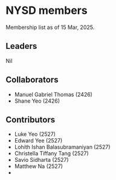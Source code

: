 # NYSD members

Membership list as of 15 Mar, 2025.

## Leaders

Nil

## Collaborators

- Manuel Gabriel Thomas (2426)
- Shane Yeo (2426)

## Contributors

- Luke Yeo (2527)
- Edward Yee (2527)
- Lohith Ishan Balasubramaniyan (2527)
- Christella Tiffany Tang (2527)
- Savio Sidharta (2527)
- Matthew Na (2527)
- 
